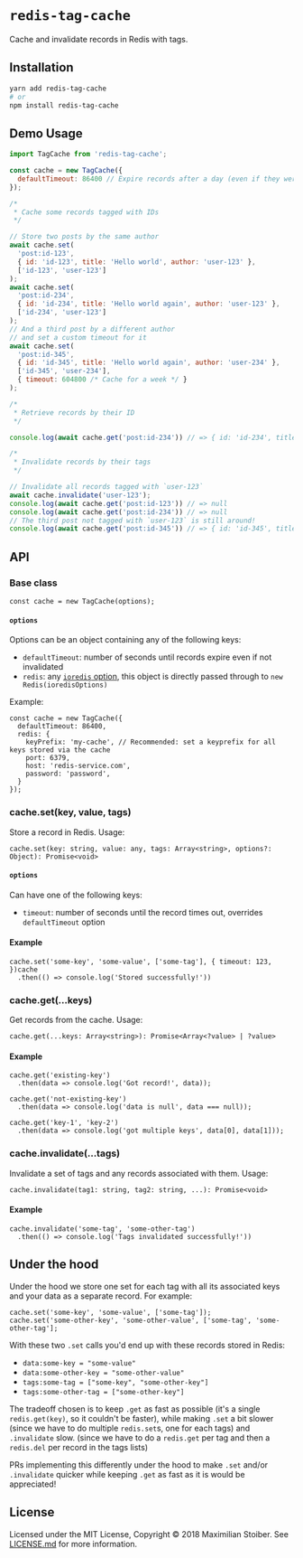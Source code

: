 # `redis-tag-cache`

Cache and invalidate records in Redis with tags.

## Installation

```sh
yarn add redis-tag-cache
# or
npm install redis-tag-cache
```

## Demo Usage

```js
import TagCache from 'redis-tag-cache';

const cache = new TagCache({
  defaultTimeout: 86400 // Expire records after a day (even if they weren't invalidated)
});

/*
 * Cache some records tagged with IDs
 */ 

// Store two posts by the same author
await cache.set(
  'post:id-123',
  { id: 'id-123', title: 'Hello world', author: 'user-123' },
  ['id-123', 'user-123']
);
await cache.set(
  'post:id-234',
  { id: 'id-234', title: 'Hello world again', author: 'user-123' },
  ['id-234', 'user-123']
);
// And a third post by a different author
// and set a custom timeout for it
await cache.set(
  'post:id-345',
  { id: 'id-345', title: 'Hello world again', author: 'user-234' },
  ['id-345', 'user-234'],
  { timeout: 604800 /* Cache for a week */ }
);

/*
 * Retrieve records by their ID
 */

console.log(await cache.get('post:id-234')) // => { id: 'id-234', title: 'Hello world again', author: 'user-123' }

/*
 * Invalidate records by their tags
 */

// Invalidate all records tagged with `user-123`
await cache.invalidate('user-123');
console.log(await cache.get('post:id-123')) // => null
console.log(await cache.get('post:id-234')) // => null
// The third post not tagged with `user-123` is still around!
console.log(await cache.get('post:id-345')) // => { id: 'id-345', title: 'Hello world again', author: 'user-234' }
```

## API

### Base class

```JS
const cache = new TagCache(options);
```

#### `options`

Options can be an object containing any of the following keys:

- `defaultTimeout`: number of seconds until records expire even if not invalidated
- `redis`: any [`ioredis` option](https://github.com/luin/ioredis/blob/master/API.md#new-redisport-host-options), this object is directly passed through to `new Redis(ioredisOptions)`

Example:

```JS
const cache = new TagCache({
  defaultTimeout: 86400,
  redis: {
    keyPrefix: 'my-cache', // Recommended: set a keyprefix for all keys stored via the cache
    port: 6379,
    host: 'redis-service.com',
    password: 'password',
  }
});
```

### cache.set(key, value, tags)

Store a record in Redis. Usage:

```JS
cache.set(key: string, value: any, tags: Array<string>, options?: Object): Promise<void>
```

#### `options`

Can have one of the following keys:

- `timeout`: number of seconds until the record times out, overrides `defaultTimeout` option

#### Example

```JS
cache.set('some-key', 'some-value', ['some-tag'], { timeout: 123, })cache
  .then(() => console.log('Stored successfully!'))
```

### cache.get(...keys)

Get records from the cache. Usage:

```JS
cache.get(...keys: Array<string>): Promise<Array<?value> | ?value>
```

#### Example

```JS
cache.get('existing-key')
  .then(data => console.log('Got record!', data));

cache.get('not-existing-key')
  .then(data => console.log('data is null', data === null));

cache.get('key-1', 'key-2')
  .then(data => console.log('got multiple keys', data[0], data[1]));
```

### cache.invalidate(...tags)

Invalidate a set of tags and any records associated with them. Usage:

```JS
cache.invalidate(tag1: string, tag2: string, ...): Promise<void>
```

#### Example

```JS
cache.invalidate('some-tag', 'some-other-tag')
  .then(() => console.log('Tags invalidated successfully!'))
```

## Under the hood

Under the hood we store one set for each tag with all its associated keys and your data as a separate record. For example:

```JS
cache.set('some-key', 'some-value', ['some-tag']);
cache.set('some-other-key', 'some-other-value', ['some-tag', 'some-other-tag'];
```

With these two `.set` calls you'd end up with these records stored in Redis:

- `data:some-key = "some-value"`
- `data:some-other-key = "some-other-value"`
- `tags:some-tag = ["some-key", "some-other-key"]`
- `tags:some-other-tag = ["some-other-key"]`

The tradeoff chosen is to keep `.get` as fast as possible (it's a single `redis.get(key)`, so it couldn't be faster), while making `.set` a bit slower (since we have to do multiple `redis.set`s, one for each tags) and `.invalidate` slow. (since we have to do a `redis.get` per tag and then a `redis.del` per record in the tags lists)

PRs implementing this differently under the hood to make `.set` and/or `.invalidate` quicker while keeping `.get` as fast as it is would be appreciated!

## License

Licensed under the MIT License, Copyright ©️ 2018 Maximilian Stoiber. See [LICENSE.md](LICENSE.md) for more information.
